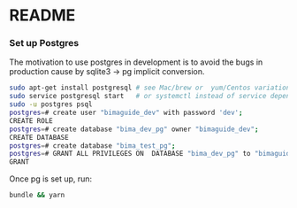 # README

### Set up Postgres

The motivation to use postgres in development is to avoid the bugs in production cause by sqlite3 -> pg implicit conversion.

```bash
sudo apt-get install postgresql # see Mac/brew or  yum/Centos variations on install or is postgres.app on mac
sudo service postgresql start   # or systemctl instead of service depending on version/distro of unix
sudo -u postgres psql
postgres=# create user "bimaguide_dev" with password 'dev';
CREATE ROLE
postgres=# create database "bima_dev_pg" owner "bimaguide_dev";
CREATE DATABASE
postgres=# create database "bima_test_pg";
postgres=# GRANT ALL PRIVILEGES ON  DATABASE "bima_dev_pg" to "bimaguide_dev";
GRANT
```

Once pg is set up, run:

```bash
bundle && yarn
```
